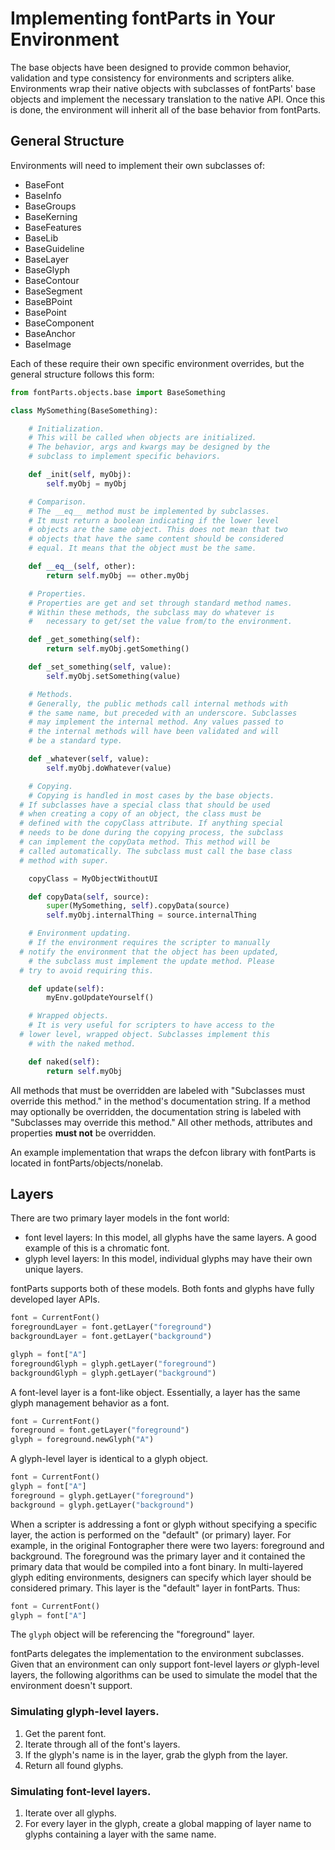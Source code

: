# Implementing fontParts in Your Environment

The base objects have been designed to provide common behavior, validation and type consistency for environments and scripters alike. Environments wrap their native objects with subclasses of fontParts' base objects and implement the necessary translation to the native API. Once this is done, the environment will inherit all of the base behavior from fontParts.

## General Structure

Environments will need to implement their own subclasses of:

- BaseFont
- BaseInfo
- BaseGroups
- BaseKerning
- BaseFeatures
- BaseLib
- BaseGuideline
- BaseLayer
- BaseGlyph
- BaseContour
- BaseSegment
- BaseBPoint
- BasePoint
- BaseComponent
- BaseAnchor
- BaseImage

Each of these require their own specific environment overrides, but the general structure follows this form:

```python
from fontParts.objects.base import BaseSomething

class MySomething(BaseSomething):

	# Initialization.
	# This will be called when objects are initialized.
	# The behavior, args and kwargs may be designed by the
	# subclass to implement specific behaviors.

	def _init(self, myObj):
		self.myObj = myObj

	# Comparison.
	# The __eq__ method must be implemented by subclasses.
	# It must return a boolean indicating if the lower level
	# objects are the same object. This does not mean that two
	# objects that have the same content should be considered
	# equal. It means that the object must be the same.

	def __eq__(self, other):
		return self.myObj == other.myObj

	# Properties.
	# Properties are get and set through standard method names.
	# Within these methods, the subclass may do whatever is
	#	necessary to get/set the value from/to the environment.

	def _get_something(self):
		return self.myObj.getSomething()

	def _set_something(self, value):
		self.myObj.setSomething(value)

	# Methods.
	# Generally, the public methods call internal methods with
	# the same name, but preceded with an underscore. Subclasses
	# may implement the internal method. Any values passed to
	# the internal methods will have been validated and will
	# be a standard type.

	def _whatever(self, value):
		self.myObj.doWhatever(value)

	# Copying.
	# Copying is handled in most cases by the base objects.
  # If subclasses have a special class that should be used
  # when creating a copy of an object, the class must be
  # defined with the copyClass attribute. If anything special
  # needs to be done during the copying process, the subclass
  # can implement the copyData method. This method will be
  # called automatically. The subclass must call the base class
  # method with super.

	copyClass = MyObjectWithoutUI

	def copyData(self, source):
		super(MySomething, self).copyData(source)
		self.myObj.internalThing = source.internalThing

	# Environment updating.
	# If the environment requires the scripter to manually
  # notify the environment that the object has been updated,
	# the subclass must implement the update method. Please
  # try to avoid requiring this.

	def update(self):
		myEnv.goUpdateYourself()

	# Wrapped objects.
	# It is very useful for scripters to have access to the
  # lower level, wrapped object. Subclasses implement this
	# with the naked method.

	def naked(self):
		return self.myObj
```

All methods that must be overridden are labeled with "Subclasses must override this method." in the method's documentation string. If a method may optionally be overridden, the documentation string is labeled with "Subclasses may override this method." All other methods, attributes and properties **must not** be overridden.

An example implementation that wraps the defcon library with fontParts is located in fontParts/objects/nonelab.

## Layers

There are two primary layer models in the font world:

- font level layers: In this model, all glyphs have the same layers. A good example of this is a chromatic font.
- glyph level layers: In this model, individual glyphs may have their own unique layers.

fontParts supports both of these models. Both fonts and glyphs have fully developed layer APIs.

```python
font = CurrentFont()
foregroundLayer = font.getLayer("foreground")
backgroundLayer = font.getLayer("background")

glyph = font["A"]
foregroundGlyph = glyph.getLayer("foreground")
backgroundGlyph = glyph.getLayer("background")
```

A font-level layer is a font-like object. Essentially, a layer has the same glyph management behavior as a font.

```python
font = CurrentFont()
foreground = font.getLayer("foreground")
glyph = foreground.newGlyph("A")
```

A glyph-level layer is identical to a glyph object.

```python
font = CurrentFont()
glyph = font["A"]
foreground = glyph.getLayer("foreground")
background = glyph.getLayer("background")
```

When a scripter is addressing a font or glyph without specifying a specific layer, the action is performed on the "default" (or primary) layer. For example, in the original Fontographer there were two layers: foreground and background. The foreground was the primary layer and it contained the primary data that would be compiled into a font binary. In multi-layered glyph editing environments, designers can specify which layer should be considered primary. This layer is the "default" layer in fontParts. Thus:

```python
font = CurrentFont()
glyph = font["A"]
```

The `glyph` object will be referencing the "foreground" layer.

fontParts delegates the implementation to the environment subclasses. Given that an environment can only support font-level layers *or* glyph-level layers, the following algorithms can be used to simulate the model that the environment doesn't support.

### Simulating glyph-level layers.

1. Get the parent font.
2. Iterate through all of the font's layers.
3. If the glyph's name is in the layer, grab the glyph from the layer.
4. Return all found glyphs.

### Simulating font-level layers.

1. Iterate over all glyphs.
2. For every layer in the glyph, create a global mapping of layer name to glyphs containing a layer with the same name.
